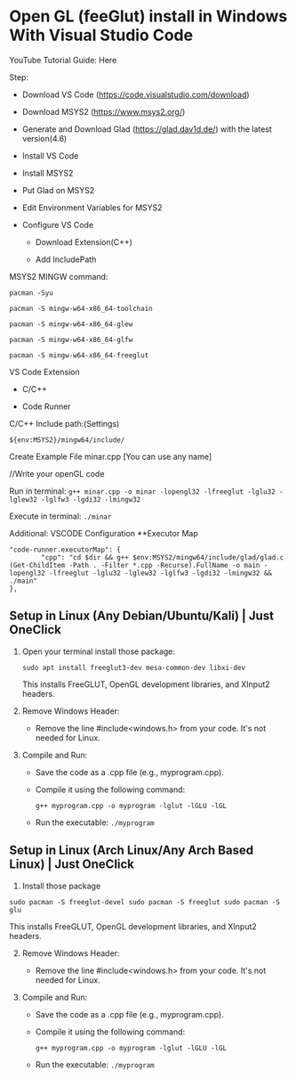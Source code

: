 

# Open GL (feeGlut) install in Windows With Visual Studio Code


YouTube Tutorial Guide: Here

Step:

- Download VS Code (https://code.visualstudio.com/download)

- Download MSYS2 (https://www.msys2.org/)

- Generate and Download Glad (https://glad.dav1d.de/) with the latest version(4.6)

- Install VS Code

- Install MSYS2

- Put Glad on MSYS2

- Edit Environment Variables for MSYS2

- Configure VS Code

  - Download Extension(C++)

  - Add IncludePath

MSYS2 MINGW command:

    pacman -Syu
    
    pacman -S mingw-w64-x86_64-toolchain
    
    pacman -S mingw-w64-x86_64-glew
    
    pacman -S mingw-w64-x86_64-glfw
    
    pacman -S mingw-w64-x86_64-freeglut



VS Code Extension

- C/C++

- Code Runner





C/C++ Include path:(Settings)

    ${env:MSYS2}/mingw64/include/



Create Example File minar.cpp [You can use any name]

//Write your openGL code



Run in terminal: `g++ minar.cpp -o minar -lopengl32 -lfreeglut -lglu32 -lglew32 -lglfw3 -lgdi32 -lmingw32`

Execute in terminal: `./minar`


Additional: 
VSCODE Configuration
**Executor Map

    "code-runner.executorMap": {
            "cpp": "cd $dir && g++ $env:MSYS2/mingw64/include/glad/glad.c (Get-ChildItem -Path . -Filter *.cpp -Recurse).FullName -o main -lopengl32 -lfreeglut -lglu32 -lglew32 -lglfw3 -lgdi32 -lmingw32 && ./main"
    },

## Setup in Linux (Any Debian/Ubuntu/Kali) | Just OneClick

1. Open your terminal install those package: 

    `sudo apt install freeglut3-dev mesa-common-dev libxi-dev`
     
    This installs FreeGLUT, OpenGL development libraries, and XInput2 headers.

2. Remove Windows Header:

   - Remove the line #include<windows.h> from your code. It's not needed for Linux.

3. Compile and Run:

   - Save the code as a .cpp file (e.g., myprogram.cpp).
   - Compile it using the following command:

     `g++ myprogram.cpp -o myprogram -lglut -lGLU -lGL`
     

   - Run the executable:
     `./myprogram`

## Setup in Linux (Arch Linux/Any Arch Based Linux) | Just OneClick
1. Install those package

`sudo pacman -S freeglut-devel
sudo pacman -S freeglut
sudo pacman -S glu`

  This installs FreeGLUT, OpenGL development libraries, and XInput2 headers.

2. Remove Windows Header:

   - Remove the line #include<windows.h> from your code. It's not needed for Linux.

2. Compile and Run:

   - Save the code as a .cpp file (e.g., myprogram.cpp).
   - Compile it using the following command:

     `g++ myprogram.cpp -o myprogram -lglut -lGLU -lGL`
     

   - Run the executable:
     `./myprogram`
